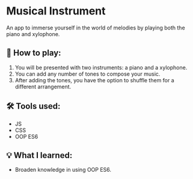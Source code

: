 # Musical Instrument
An app to immerse yourself in the world of melodies by playing both the piano and xylophone.
<h2>📃 How to play: </h2>
<ol type="1">
    <li>You will be presented with two instruments: a piano and a xylophone.</li>
    <li>You can add any number of tones to compose your music.</li>
    <li>After adding the tones, you have the option to shuffle them for a different arrangement.</li>
</ol>

<h2>🛠 Tools used: </h2>
<ul>
    <li>JS</li>
    <li>CSS</li>
    <li>OOP ES6</li>
</ul>

<h2>💡 What I learned: </h2>
<ul>
    <li>Broaden knowledge in using OOP ES6.</li>
</ul>
